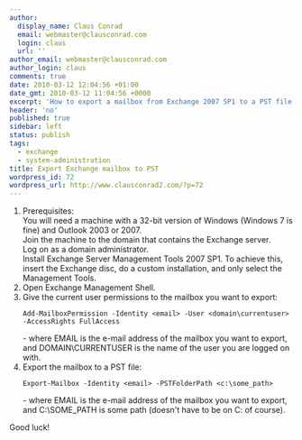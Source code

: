 ```yaml
---
author:
  display_name: Claus Conrad
  email: webmaster@clausconrad.com
  login: claus
  url: ''
author_email: webmaster@clausconrad.com
author_login: claus
comments: true
date: 2010-03-12 12:04:56 +01:00
date_gmt: 2010-03-12 11:04:56 +0000
excerpt: 'How to export a mailbox from Exchange 2007 SP1 to a PST file:'
header: 'no'
published: true
sidebar: left
status: publish
tags:
  - exchange
  - system-administration
title: Export Exchange mailbox to PST
wordpress_id: 72
wordpress_url: http://www.clausconrad2.com/?p=72
---
```

1.  Prerequisites:  
    You will need a machine with a 32-bit version of Windows (Windows 7 is fine) and Outlook 2003 or 2007.  
    Join the machine to the domain that contains the Exchange server.  
    Log on as a domain administrator.  
    Install Exchange Server Management Tools 2007 SP1\. To achieve this, insert the Exchange disc, do a custom installation, and only select the Management Tools.
2.  Open Exchange Management Shell.
3.  Give the current user permissions to the mailbox you want to export:  
    ```
    Add-MailboxPermission -Identity <email> -User <domain\currentuser> -AccessRights FullAccess
    ```
    \- where EMAIL is the e-mail address of the mailbox you want to export, and DOMAIN\CURRENTUSER is the name of the user you are logged on with.
4.  Export the mailbox to a PST file:  
    ```
    Export-Mailbox -Identity <email> -PSTFolderPath <c:\some_path>
    ```  
    \- where EMAIL is the e-mail address of the mailbox you want to export, and C:\SOME_PATH is some path (doesn't have to be on C: of course).

Good luck!
